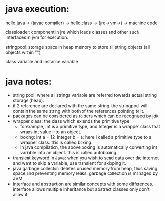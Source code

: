 # java execution:
hello.java -> (javac compiler) -> hello.class -> (jre->jvm->) -> machine code

classloader: component in jre which loads classes and other such interfaces in jvm for execution. 

stringpool: storage space in heap memory to store all string objects (all objects within "")

class variable and instance variable

# java notes:
- string pool: where all strings variable are referred towards actual string storage (heap).
- if 2 reference are declared with the same string, the stringpool will contain the same string with both of the references pointing to it. 
- packages can be considered as folders which can be recognised by jdk
- wrapper class: the class which extends the primitive type.
  - forexample, int is a primitive type, and Integer is a wrapper class that wraps int value into an object.
  - boxing: int a = 12; Integer b = a; here i called a primitive type to a wrapper class. this is called boxing.
  - in java compilation, the above boxing is automatically converting int variable into an object. this is called autoboxing.
- transient keyword in Java: when you wish to send data over the internet and want to skip a variable, use transient for skipping it. 
- java garbage collector: deletes unused memory from heap, thus saving space and preventing memory leaks. garbage collection is managed by JVM
- interface and abstraction are similar concepts with some differences. interface allows multiple inheritance but abstract classes only don't allow it. 